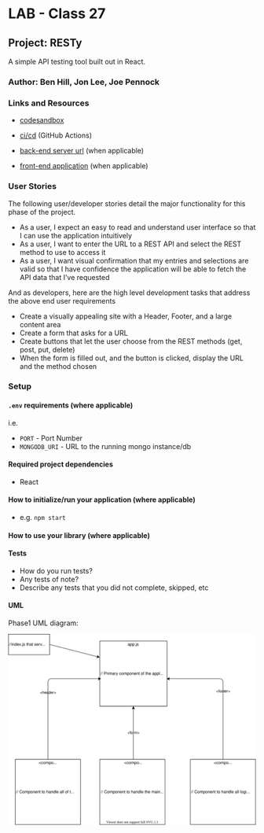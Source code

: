 # LAB - Class 27

## Project: RESTy

A simple API testing tool built out in React.

### Author: Ben Hill, Jon Lee, Joe Pennock

### Links and Resources

- [codesandbox](https://codesandbox.io/live/574qidj?file=/src/app.js)

- [ci/cd](http://xyz.com) (GitHub Actions)
- [back-end server url](http://xyz.com) (when applicable)
- [front-end application](http://xyz.com) (when applicable)

### User Stories

The following user/developer stories detail the major functionality for this phase of the project.

- As a user, I expect an easy to read and understand user interface so that I can use the application intuitively
- As a user, I want to enter the URL to a REST API and select the REST method to use to access it
- As a user, I want visual confirmation that my entries and selections are valid so that I have confidence the application will be able to fetch the API data that I’ve requested

And as developers, here are the high level development tasks that address the above end user requirements

- Create a visually appealing site with a Header, Footer, and a large content area
- Create a form that asks for a URL
- Create buttons that let the user choose from the REST methods (get, post, put, delete)
- When the form is filled out, and the button is clicked, display the URL and the method chosen

### Setup

#### `.env` requirements (where applicable)

i.e.

- `PORT` - Port Number
- `MONGODB_URI` - URL to the running mongo instance/db

#### Required project dependencies

- React

#### How to initialize/run your application (where applicable)

- e.g. `npm start`

#### How to use your library (where applicable)

#### Tests

- How do you run tests?
- Any tests of note?
- Describe any tests that you did not complete, skipped, etc

#### UML

Phase1 UML diagram:

![Basic component structure UML](assets/class-26-RESTy.svg)
